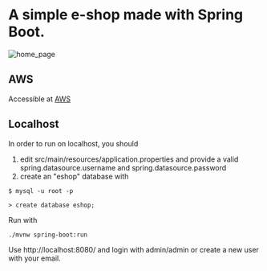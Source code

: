# A simple e-shop made with Spring Boot.

![home_page](https://i.imgur.com/FW86JcH.jpg)

## AWS

Accessible at [AWS](http://springeshop-env.eba-av3dpkac.us-east-2.elasticbeanstalk.com/home)

## Localhost

In order to run on localhost, you should

1. edit src/main/resources/application.properties and provide a valid spring.datasource.username and
   spring.datasource.password
2. create an "eshop" database with

```
$ mysql -u root -p

> create database eshop;
```

Run with

```
./mvnw spring-boot:run
```

Use http://localhost:8080/ and login with admin/admin or create a new user with your email.